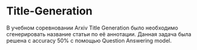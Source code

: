 # Title-Generation
В учебном соревновании Arxiv Title Generation было необходимо сгенерировать название статьи по её аннотации. 
Данная задача была решена с accuracy 50% с помощью Question Answering model.
